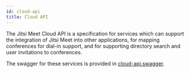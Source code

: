 ```yaml
---
id: cloud-api
title: Cloud API
---
```


The Jitsi Meet Cloud API is a specification for services which can support the integration of Jitsi Meet into other applications, for mapping conferences for dial-in support, and for supporting directory search and user invitations to conferences.

The swagger for these services is provided in [cloud-api.swagger](https://github.com/jitsi/jitsi-meet/blob/master/doc/cloud-api.swagger).
